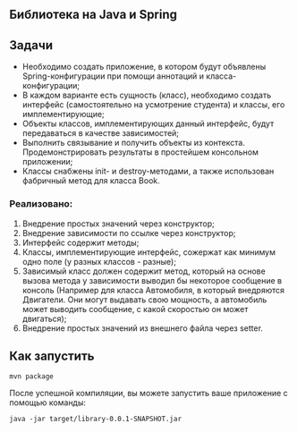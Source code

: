 

## Библиотека на Java и Spring

## Задачи

- Необходимо создать приложение, в котором будут объявлены Spring-конфигурации при помощи аннотаций и класса-конфигурации;
- В каждом варианте есть сущность (класс), необходимо создать интерфейс (самостоятельно на усмотрение студента) и
  классы, его имплементирующие;
- Объекты классов, имплементирующих данный интерфейс, будут передаваться в качестве зависимостей;
- Выполнить связывание и получить объекты из контекста. Продемонстрировать результаты в простейшем консольном
  приложении;
- Классы снабжены init- и destroy-методами, а также использован фабричный метод для класса Book.

### Реализовано:

1. Внедрение простых значений через конструктор;
2. Внедрение зависимости по ссылке через конструктор;
3. Интерфейс содержит методы;
4. Классы, имплементирующие интерфейс, сожержат как минимум одно поле (у разных классов - разные);
5. Зависимый класс должен содержит метод, который на основе вызова метода у зависимости выводил бы некоторое сообщение
   в консоль (Например для класса Автомобиля, в который внедряются Двигатели. Они могут выдавать свою мощность, а
   автомобиль может выводить сообщение, с какой скоростью он может двигаться);
6. Внедрение простых значений из внешнего файла через setter.

## Как запустить 

```
mvn package
```
После успешной компиляции, вы можете запустить ваше приложение с помощью команды:
```
java -jar target/library-0.0.1-SNAPSHOT.jar
```
